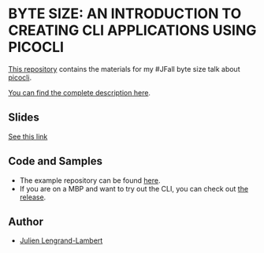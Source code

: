 # BYTE SIZE: AN INTRODUCTION TO CREATING CLI APPLICATIONS USING PICOCLI

[This repository](https://github.com/jlengrand/picocli-jfall-bitesize-2020) contains the materials for my #JFall byte size talk about [picocli](https://picocli.info/).

[You can find the complete description here](https://jfall.nl/sessions/an-introduction-to-creating-cli-applications-using-picocli/).

## Slides

[See this link](./picoCLI.pdf)

## Code and Samples

* The example repository can be found [here](https://github.com/jlengrand/swacli).
* If you are on a MBP and want to try out the CLI, you can check out [the release](https://github.com/jlengrand/swacli/releases/tag/0.1).

## Author 

* [Julien Lengrand-Lambert](https://twitter.com/jlengrand)
